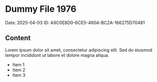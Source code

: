 # Dummy File 1976

Date: 2025-04-03
ID: A9C0E8D0-6CE5-460A-BC2A-166275D70481

## Content

Lorem ipsum dolor sit amet, consectetur adipiscing elit.
Sed do eiusmod tempor incididunt ut labore et dolore magna aliqua.

* Item 1
* Item 2
* Item 3


